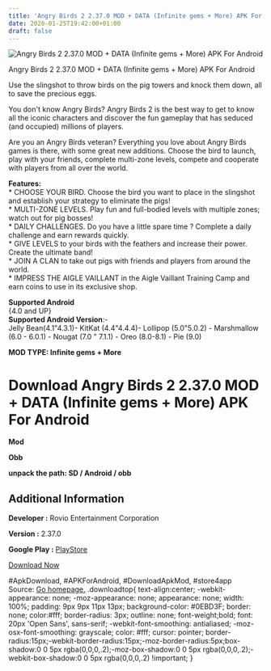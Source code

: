 ```yaml
---
title: 'Angry Birds 2 2.37.0 MOD + DATA (Infinite gems + More) APK For Android'
date: 2020-01-25T19:42:00+01:00
draft: false
---
```


![Angry Birds 2 2.37.0 MOD + DATA (Infinite gems + More) APK For Android](https://i1.wp.com/apkhome.net/wp-content/uploads/2020/01/Angry-Birds-2-2.37.0-MOD-DATA-Infinite-gems-More.jpg "Angry Birds 2 2.37.0 MOD + DATA (Infinite gems + More) APK For Android")

  

Angry Birds 2 2.37.0 MOD + DATA (Infinite gems + More) APK For Android

Use the slingshot to throw birds on the pig towers and knock them down, all to save the precious eggs.

You don't know Angry Birds? Angry Birds 2 is the best way to get to know all the iconic characters and discover the fun gameplay that has seduced (and occupied) millions of players.

Are you an Angry Birds veteran? Everything you love about Angry Birds games is there, with some great new additions. Choose the bird to launch, play with your friends, complete multi-zone levels, compete and cooperate with players from all over the world.

**Features:**  
\* CHOOSE YOUR BIRD. Choose the bird you want to place in the slingshot and establish your strategy to eliminate the pigs!  
\* MULTI-ZONE LEVELS. Play fun and full-bodied levels with multiple zones; watch out for pig bosses!  
\* DAILY CHALLENGES. Do you have a little spare time ? Complete a daily challenge and earn rewards quickly.  
\* GIVE LEVELS to your birds with the feathers and increase their power. Create the ultimate band!  
\* JOIN A CLAN to take out pigs with friends and players from around the world.  
\* IMPRESS THE AIGLE VAILLANT in the Aigle Vaillant Training Camp and earn coins to use in its exclusive shop.

**Supported Android**  
{4.0 and UP}  
**Supported Android Version**:-  
Jelly Bean(4.1"4.3.1)- KitKat (4.4"4.4.4)- Lollipop (5.0"5.0.2) - Marshmallow (6.0 - 6.0.1) - Nougat (7.0 " 7.1.1) - Oreo (8.0-8.1) - Pie (9.0)

**MOD TYPE: Infinite gems + More**

Download Angry Birds 2 2.37.0 MOD + DATA (Infinite gems + More) APK For Android
===============================================================================

**Mod**

**Obb**

**unpack the path: SD / Android / obb**

Additional Information
----------------------

**Developer :** Rovio Entertainment Corporation

**Version :** 2.37.0

**Google Play :** [PlayStore](https://play.google.com/store/apps/details?id=com.rovio.baba)

  

[Download Now](https://store4app.co/post/angry-birds-2-2-37-0-mod-data-infinite-gems-more-apk-for-android_1579976344)

  
#ApkDownload, #APKForAndroid, #DownloadApkMod, #store4app  
Source: [Go homepage.](https://store4app.co/post/angry-birds-2-2-37-0-mod-data-infinite-gems-more-apk-for-android_1579976344) .downloadtop{ text-align:center; -webkit-appearance: none; -moz-appearance: none; appearance: none; width: 100%; padding: 9px 9px 11px 13px; background-color: #0EBD3F; border: none; color:#fff; border-radius: 3px; outline: none; font-weight;bold; font: 20px 'Open Sans', sans-serif; -webkit-font-smoothing: antialiased; -moz-osx-font-smoothing: grayscale; color: #fff; cursor: pointer; border-radius:15px;-webkit-border-radius:15px;-moz-border-radius:5px;box-shadow:0 0 5px rgba(0,0,0,.2);-moz-box-shadow:0 0 5px rgba(0,0,0,.2);-webkit-box-shadow:0 0 5px rgba(0,0,0,.2) !important; }